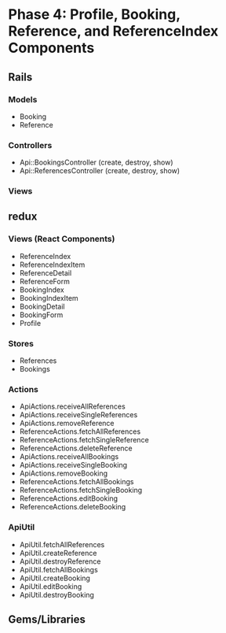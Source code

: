# Phase 4: Profile, Booking, Reference, and ReferenceIndex Components

## Rails
### Models
* Booking
* Reference

### Controllers
* Api::BookingsController (create, destroy, show)
* Api::ReferencesController (create, destroy, show)

### Views

## redux
### Views (React Components)
* ReferenceIndex
* ReferenceIndexItem
* ReferenceDetail
* ReferenceForm
* BookingIndex
* BookingIndexItem
* BookingDetail
* BookingForm
* Profile

### Stores
* References
* Bookings

### Actions
* ApiActions.receiveAllReferences
* ApiActions.receiveSingleReferences
* ApiActions.removeReference
* ReferenceActions.fetchAllReferences
* ReferenceActions.fetchSingleReference
* ReferenceActions.deleteReference
* ApiActions.receiveAllBookings
* ApiActions.receiveSingleBooking
* ApiActions.removeBooking
* ReferenceActions.fetchAllBookings
* ReferenceActions.fetchSingleBooking
* ReferenceActions.editBooking
* ReferenceActions.deleteBooking


### ApiUtil
* ApiUtil.fetchAllReferences
* ApiUtil.createReference
* ApiUtil.destroyReference
* ApiUtil.fetchAllBookings
* ApiUtil.createBooking
* ApiUtil.editBooking
* ApiUtil.destroyBooking

## Gems/Libraries
